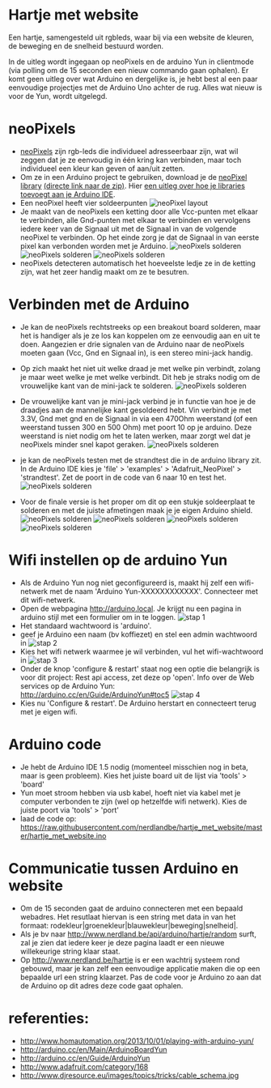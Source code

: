 Hartje met website
==================

Een hartje, samengesteld uit rgbleds, waar bij via een website de kleuren, de beweging en de snelheid bestuurd worden.

In de uitleg wordt ingegaan op neoPixels en de arduino Yun in clientmode (via polling om de 15 seconden een nieuw commando gaan ophalen).
Er komt geen uitleg over wat Arduino en dergelijke is, je hebt best al een paar eenvoudige projectjes met de Arduino Uno achter de rug.
Alles wat nieuw is voor de Yun, wordt uitgelegd.

# neoPixels
- [neoPixels](http://www.adafruit.com/category/168) zijn rgb-leds die individueel adresseerbaar zijn, wat wil zeggen dat je ze eenvoudig in één kring kan verbinden, maar toch individueel een kleur kan geven of aan/uit zetten.
- Om ze in een Arduino project te gebruiken, download je de [neoPixel library](https://github.com/adafruit/Adafruit_NeoPixel) [(directe link naar de zip)](https://github.com/adafruit/Adafruit_NeoPixel/archive/master.zip). Hier [een uitleg over hoe je libraries toevoegt aan je Arduino IDE](http://arduino.cc/en/Guide/Libraries).
- Een neoPixel heeft vier soldeerpunten
![neoPixel layout](https://raw.githubusercontent.com/nerdlandbe/hartje_met_website/master/footage/neopixelv2.png)
- Je maakt van de neoPixels een ketting door alle Vcc-punten met elkaar te verbinden, alle Gnd-punten met elkaar te verbinden en vervolgens iedere keer van de Signaal uit met de Signaal in van de volgende neoPixel te verbinden. Op het einde zorg je dat de Signaal in van eerste pixel kan verbonden worden met je Arduino.
![neoPixels solderen](https://raw.githubusercontent.com/nerdlandbe/hartje_met_website/master/footage/solderen-stap01.jpg)
![neoPixels solderen](https://raw.githubusercontent.com/nerdlandbe/hartje_met_website/master/footage/solderen-stap02.jpg)
![neoPixels solderen](https://raw.githubusercontent.com/nerdlandbe/hartje_met_website/master/footage/solderen-stap03.jpg)
- neoPixels detecteren automatisch het hoeveelste ledje ze in de ketting zijn, wat het zeer handig maakt om ze te besutren.

# Verbinden met de Arduino
- Je kan de neoPixels rechtstreeks op een breakout board solderen, maar het is handiger als je ze los kan koppelen om ze eenvoudig aan en uit te doen. Aangezien er drie signalen van de Arduino naar de neoPixels moeten gaan (Vcc, Gnd en Signaal in), is een stereo mini-jack handig.
- Op zich maakt het niet uit welke draad je met welke pin verbindt, zolang je maar weet welke je met welke verbindt. Dit heb je straks nodig om de vrouwelijke kant van de mini-jack te solderen.
![neoPixels solderen](https://raw.githubusercontent.com/nerdlandbe/hartje_met_website/master/footage/solderen-stap04.png)
- De vrouwelijke kant van je mini-jack verbind je in functie van hoe je de draadjes aan de mannelijke kant gesoldeerd hebt. Vin verbindt je met 3.3V, Gnd met gnd en de Signaal in via een 470Ohm weerstand (of een weerstand tussen 300 en 500 Ohm) met poort 10 op je arduino. Deze weerstand is niet nodig om het te laten werken, maar zorgt wel dat je neoPixels minder snel kapot geraken.
![neoPixels solderen](https://raw.githubusercontent.com/nerdlandbe/hartje_met_website/master/howto/schema.png)
- je kan de neoPixels testen met de strandtest die in de arduino library zit. In de Arduino IDE kies je 'file' > 'examples' > 'Adafruit_NeoPixel' > 'strandtest'. Zet de poort in de code van 6 naar 10 en test het.
![neoPixels solderen](https://raw.githubusercontent.com/nerdlandbe/hartje_met_website/master/footage/aangesloten.jpg)

- Voor de finale versie is het proper om dit op een stukje soldeerplaat te solderen en met de juiste afmetingen maak je je eigen Arduino shield.
![neoPixels solderen](https://raw.githubusercontent.com/nerdlandbe/hartje_met_website/master/footage/shield-bovenkant.jpg)
![neoPixels solderen](https://raw.githubusercontent.com/nerdlandbe/hartje_met_website/master/footage/shield-onderkant.jpg)
![neoPixels solderen](https://raw.githubusercontent.com/nerdlandbe/hartje_met_website/master/footage/shield-arduino-links.jpg)
![neoPixels solderen](https://raw.githubusercontent.com/nerdlandbe/hartje_met_website/master/footage/shield-arduino-rechts.jpg)

# Wifi instellen op de arduino Yun
- Als de Arduino Yun nog niet geconfigureerd is, maakt hij zelf een wifi-netwerk met de naam 'Arduino Yun-XXXXXXXXXXXX'. Connecteer met dit wifi-netwerk.
- Open de webpagina http://arduino.local. Je krijgt nu een pagina in arduino stijl met een formulier om in te loggen.
![stap 1](https://raw.githubusercontent.com/nerdlandbe/draadloze_koffiezet/master/howto/stap01.png)
- Het standaard wachtwoord is 'arduino'.
- geef je Arduino een naam (bv koffiezet) en stel een admin wachtwoord in
![stap 2](https://raw.githubusercontent.com/nerdlandbe/draadloze_koffiezet/master/howto/stap02.png)
- Kies het wifi netwerk waarmee je wil verbinden, vul het wifi-wachtwoord in
![stap 3](https://raw.githubusercontent.com/nerdlandbe/draadloze_koffiezet/master/howto/stap03.png)
- Onder de knop 'configure & restart' staat nog een optie die belangrijk is voor dit project: Rest api access, zet deze op 'open'. Info over de Web services op de Arduino Yun: http://arduino.cc/en/Guide/ArduinoYun#toc5
![stap 4](https://raw.githubusercontent.com/nerdlandbe/draadloze_koffiezet/master/howto/stap04.png)
- Kies nu 'Configure & restart'. De Arduino herstart en connecteert terug met je eigen wifi.

# Arduino code
- Je hebt de Arduino IDE 1.5 nodig (momenteel misschien nog in beta, maar is geen probleem). Kies het juiste board uit de lijst via 'tools' > 'board'
- Yun moet stroom hebben via usb kabel, hoeft niet via kabel met je computer verbonden te zijn (wel op hetzelfde wifi netwerk). Kies de juiste poort via 'tools' > 'port'
- laad de code op: https://raw.githubusercontent.com/nerdlandbe/hartje_met_website/master/hartje_met_website.ino

# Communicatie tussen Arduino en website
- Om de 15 seconden gaat de arduino connecteren met een bepaald webadres. Het resutlaat hiervan is een string met data in van het formaat: rodekleur|groenekleur|blauwekleur|beweging|snelheid|.
- Als je bv naar http://www.nerdland.be/api/arduino/hartje/random surft, zal je zien dat iedere keer je deze pagina laadt er een nieuwe willekeurige string klaar staat.
- Op http://www.nerdland.be/hartje is er een wachtrij systeem rond gebouwd, maar je kan zelf een eenvoudige applicatie maken die op een bepaalde url een string klaarzet. Pas de code voor je Arduino zo aan dat de Arduino op dit adres deze code gaat ophalen.


# referenties:
- http://www.homautomation.org/2013/10/01/playing-with-arduino-yun/
- http://arduino.cc/en/Main/ArduinoBoardYun
- http://arduino.cc/en/Guide/ArduinoYun
- http://www.adafruit.com/category/168
- http://www.djresource.eu/images/topics/tricks/cable_schema.jpg